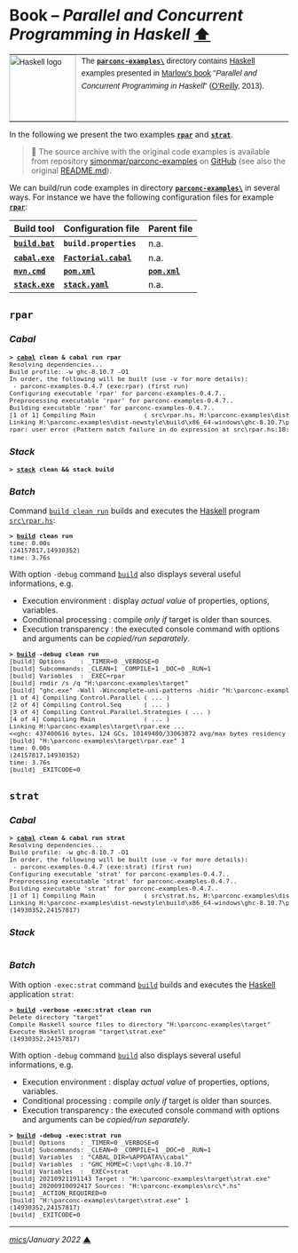 # <span id="top">Book &ndash; <i>Parallel and Concurrent Programming in Haskell</i></span> <span style="size:30%;"><a href="../README.md">⬆</a></span>

<table style="font-family:Helvetica,Arial;font-size:14px;line-height:1.6;">
  <tr>
  <td style="border:0;padding:0 10px 0 0;min-width:120px;"><a href="https://www.haskell.org/" rel="external"><img src="https://wiki.haskell.org/wikiupload/6/62/Double_lambda.png" width="120" alt="Haskell logo"/></a></td>
  <td style="border:0;padding:0;vertical-align:text-top;">The <a href="."><strong><code>parconc-examples\</code></strong></a> directory contains <a href="https://www.haskell.org/" rel="external" alt="Haskell">Haskell</a> examples presented in <a href="https://www.oreilly.com/library/view/parallel-and-concurrent/9781449335939/">Marlow's book</a> "<i>Parallel and Concurrent Programming in Haskell</i>" (<a href="https://www.oreilly.com/" rel="external">O'Reilly</a>, 2013).</td>
  </tr>
</table>

In the following we present the two examples [**`rpar`**](#rpar) and [**`strat`**](#strat).

> **:mag_right:** The source archive with the original code examples is available from repository [simonmar/parconc-examples][simonmar_repo] on [GitHub](https://github.com/) (see also the original [README.md][simonmar_readme]).

We can build/run code examples in directory [**`parconc-examples\`**](./) in several ways. For instance we have the following configuration files for example [**`rpar`**](#rpar):

| Build tool                    | Configuration file                           | Parent file                |
|-------------------------------|----------------------------------------------|----------------------------|
| [**`build.bat`**](./build.bat) | **`build.properties`**              | n.a.                       |
| [**`cabal.exe`**][cabal_cli]      | [**`Factorial.cabal`**](./parconc-examples.cabal) | n.a.             |
| [**`mvn.cmd`**][apache_maven_cli] | [**`pom.xml`**](./pom.xml)       | [**`pom.xml`**](./pom.xml) |
| [**`stack.exe`**][stack_cli]      | [**`stack.yaml`**](./stack.yaml) | n.a.                       |


## <span id="rpar"><code>rpar</code></span>

### <span id="rpar_cabal">***Cabal***</span>

<pre style="font-size:80%;">
<b>&gt; <a href="https://man.archlinux.org/man/cabal.1">cabal</a> clean & cabal run rpar</b>
Resolving dependencies...
Build profile: -w ghc-8.10.7 -O1
In order, the following will be built (use -v for more details):
 - parconc-examples-0.4.7 (exe:rpar) (first run)
Configuring executable 'rpar' for parconc-examples-0.4.7..
Preprocessing executable 'rpar' for parconc-examples-0.4.7..
Building executable 'rpar' for parconc-examples-0.4.7..
[1 of 1] Compiling Main             ( src\rpar.hs, H:\parconc-examples\dist-newstyle\build\x86_64-windows\ghc-8.10.7\parconc-examples-0.4.7\x\rpar\build\rpar\rpar-tmp\Main.o )
Linking H:\parconc-examples\dist-newstyle\build\x86_64-windows\ghc-8.10.7\parconc-examples-0.4.7\x\rpar\build\rpar\rpar.exe ...
rpar: user error (Pattern match failure in do expression at src\rpar.hs:18:3-5)
</pre>

### <span id="rpar_stack">***Stack***</span>

<pre style="font-size:80%;">
<b>&gt; <a href="https://docs.haskellstack.org/en/stable/build_command/">stack</a> clean &amp;&amp; stack build</b>
</pre>

<!--
will build all the executables and install them in a platform-specific
subdirectory under `.stack-work/install`.
-->

### <span id="rpar_batch">***Batch***</span>

Command [`build clean run`](./build.bat) builds and executes the [Haskell] program [`src\rpar.hs`](src/rpar.hs):
<pre style="font-size:80%;">
<b>&gt; <a href="./build.bat">build</a> clean run</b>
time: 0.00s
(24157817,14930352)
time: 3.76s
</pre>

With option `-debug` command [`build`](./build.bat) also displays several useful informations, e.g.
- Execution environment : display *actual value* of properties, options, variables.
- Conditional processing : compile *only if* target is older than sources.
- Execution transparency : the executed console command with options and arguments can be *copied/run separately*.
<pre style="font-size:80%;">
<b>&gt; <a href="./build.bat">build</a> -debug clean run</b>
[build] Options    : _TIMER=0 _VERBOSE=0
[build] Subcommands: _CLEAN=1 _COMPILE=1 _DOC=0 _RUN=1
[build] Variables  : _EXEC=rpar
[build] rmdir /s /q "H:\parconc-examples\target"
[build] "ghc.exe" -Wall -Wincomplete-uni-patterns -hidir "H:\parconc-examples\target\gen" -odir "H:\parconc-examples\target\gen" -threaded -i"H:\parconc-examples\lib\monad-par-0.3.5:H:\parconc-examples\lib\parallel-3.2.2.0:H:\parconc-examples\lib\timeit-2.0" -XHaskell2010 -o "H:\parconc-examples\target\rpar.exe" -Rghc-timing H:\parconc-examples\src\rpar.hs
[1 of 4] Compiling Control.Parallel ( ... )
[2 of 4] Compiling Control.Seq      ( ... )
[3 of 4] Compiling Control.Parallel.Strategies ( ... )
[4 of 4] Compiling Main             ( ... )
Linking H:\parconc-examples\target\rpar.exe ...
&lt;&lt;ghc: 437400616 bytes, 124 GCs, 10149480/33063872 avg/max bytes residency (10 samples), 86M in use, 0.000 INIT (0.001 elapsed), 0.328 MUT (13.692 elapsed), 0.188 GC (0.305 elapsed) :ghc&gt;&gt;
[build] "H:\parconc-examples\target\rpar.exe" 1
time: 0.00s
(24157817,14930352)
time: 3.76s
[build] _EXITCODE=0
</pre>

## <span id="strat"><code>strat</code></span>

### <span id="strat_cabal">***Cabal***</span>

<pre style="font-size:80%;">
<b>&gt; <a href="https://man.archlinux.org/man/cabal.1">cabal</a> clean & cabal run strat</b>
Resolving dependencies...
Build profile: -w ghc-8.10.7 -O1
In order, the following will be built (use -v for more details):
 - parconc-examples-0.4.7 (exe:strat) (first run)
Configuring executable 'strat' for parconc-examples-0.4.7..
Preprocessing executable 'strat' for parconc-examples-0.4.7..
Building executable 'strat' for parconc-examples-0.4.7..
[1 of 1] Compiling Main             ( src\strat.hs, H:\parconc-examples\dist-newstyle\build\x86_64-windows\ghc-8.10.7\parconc-examples-0.4.7\x\strat\build\strat\strat-tmp\Main.o )
Linking H:\parconc-examples\dist-newstyle\build\x86_64-windows\ghc-8.10.7\parconc-examples-0.4.7\x\strat\build\strat\strat.exe ...
(14930352,24157817)
</pre>

### <span id="strat_stack">***Stack***</span>

<pre style="font-size:80%;">
</pre>

### <span id="strat_batch">***Batch***</span>

With option `-exec:strat` command [`build`](./build.bat) builds and executes the [Haskell] application `strat`:
<pre style="font-size:80%;">
<b>&gt; <a href="./build.bat">build</a> -verbose -exec:strat clean run</b>
Delete directory "target"
Compile Haskell source files to directory "H:\parconc-examples\target"
Execute Haskell program "target\strat.exe"
(14930352,24157817)
</pre>

With option `-debug` command [`build`](./build.bat) also displays several useful informations, e.g.
- Execution environment : display *actual value* of properties, options, variables.
- Conditional processing : compile *only if* target is older than sources.
- Execution transparency : the executed console command with options and arguments can be *copied/run separately*.
<pre style="font-size:80%;">
<b>&gt; <a href="./build.bat">build</a> -debug -exec:strat run</b>
[build] Options    : _TIMER=0 _VERBOSE=0
[build] Subcommands: _CLEAN=0 _COMPILE=1 _DOC=0 _RUN=1
[build] Variables  : "CABAL_DIR=%APPDATA%\cabal"
[build] Variables  : "GHC_HOME=C:\opt\ghc-8.10.7"
[build] Variables  : _EXEC=strat
[build] 20210921191143 Target : "H:\parconc-examples\target\strat.exe"
[build] 20200910092417 Sources: "H:\parconc-examples\src\*.hs"
[build] _ACTION_REQUIRED=0
[build] "H:\parconc-examples\target\strat.exe" 1
(14930352,24157817)
[build] _EXITCODE=0
</pre>

***

*[mics](https://lampwww.epfl.ch/~michelou/)/January 2022* [**&#9650;**](#top)
<span id="bottom">&nbsp;</span>

<!-- link refs -->

[apache_maven_cli]: https://maven.apache.org/ref/3.6.3/maven-embedder/cli.html
[cabal_cli]: https://cabal.readthedocs.io/en/stable/intro.html
[cabal_userguide]: https://www.haskell.org/cabal/users-guide/
[haskell]: https://www.haskell.org
[simonmar_readme]: https://github.com/simonmar/parconc-examples/blob/master/README.md
[simonmar_repo]: https://github.com/simonmar/parconc-examples
[stack_cli]: https://docs.haskellstack.org/en/stable/build_command/
[stack_userguide]: https://docs.haskellstack.org/en/stable/GUIDE/
